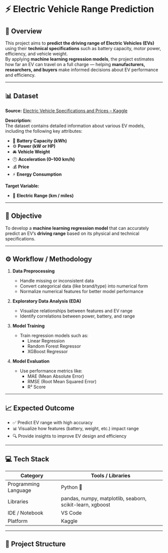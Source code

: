 # ⚡ Electric Vehicle Range Prediction  

## 🧭 Overview  
This project aims to **predict the driving range of Electric Vehicles (EVs)** using their **technical specifications** such as battery capacity, motor power, efficiency, and vehicle weight.  
By applying **machine learning regression models**, the project estimates how far an EV can travel on a full charge — helping **manufacturers, researchers, and buyers** make informed decisions about EV performance and efficiency.  

---

## 📊 Dataset  
**Source:** [Electric Vehicle Specifications and Prices – Kaggle](https://www.kaggle.com/datasets/fatihilhan/electric-vehicle-specifications-and-prices)  

**Description:**  
The dataset contains detailed information about various EV models, including the following key attributes:  
- 🔋 **Battery Capacity (kWh)**  
- ⚙️ **Power (kW or HP)**  
- 🚘 **Vehicle Weight**  
- 🕐 **Acceleration (0–100 km/h)**  
- 💰 **Price**  
- ⚡ **Energy Consumption**  

**Target Variable:**  
- 🚗 **Electric Range (km / miles)**  

---

## 🎯 Objective  
To develop a **machine learning regression model** that can accurately predict an EV’s **driving range** based on its physical and technical specifications.  

---

## ⚙️ Workflow / Methodology  
1. **Data Preprocessing**  
   - Handle missing or inconsistent data  
   - Convert categorical data (like brand/type) into numerical form  
   - Normalize numerical features for better model performance  

2. **Exploratory Data Analysis (EDA)**  
   - Visualize relationships between features and EV range  
   - Identify correlations between power, battery, and range  

3. **Model Training**  
   - Train regression models such as:  
     - Linear Regression  
     - Random Forest Regressor  
     - XGBoost Regressor  

4. **Model Evaluation**  
   - Use performance metrics like:  
     - MAE (Mean Absolute Error)  
     - RMSE (Root Mean Squared Error)  
     - R² Score  

---

## 📈 Expected Outcome  
- ✅ Predict EV range with high accuracy  
- 📊 Visualize how features (battery, weight, etc.) impact range  
- 🔍 Provide insights to improve EV design and efficiency  

---

## 💻 Tech Stack  
| Category | Tools / Libraries |
|-----------|-------------------|
| Programming Language | Python 🐍 |
| Libraries | pandas, numpy, matplotlib, seaborn, scikit-learn, xgboost |
| IDE / Notebook | VS Code |
| Platform | Kaggle |

---

## 📂 Project Structure  


